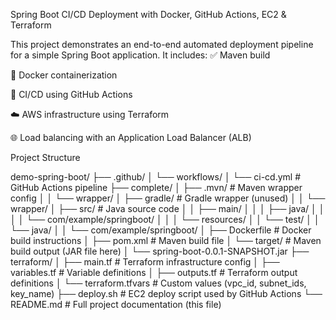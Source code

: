 Spring Boot CI/CD Deployment with Docker, GitHub Actions, EC2 & Terraform

This project demonstrates an end-to-end automated deployment pipeline for a simple Spring Boot application. It includes:
✅ Maven build

🐳 Docker containerization

🔁 CI/CD using GitHub Actions

☁️ AWS infrastructure using Terraform

🌐 Load balancing with an Application Load Balancer (ALB)

Project Structure

demo-spring-boot/
├── .github/
│   └── workflows/
│       └── ci-cd.yml                  # GitHub Actions pipeline
├── complete/
│   ├── .mvn/                          # Maven wrapper config
│   │   └── wrapper/
│   ├── gradle/                        # Gradle wrapper (unused)
│   │   └── wrapper/
│   ├── src/                           # Java source code
│   │   ├── main/
│   │   │   ├── java/
│   │   │   │   └── com/example/springboot/
│   │   │   └── resources/
│   │   └── test/
│   │       └── java/
│   │           └── com/example/springboot/
│   ├── Dockerfile                     # Docker build instructions
│   ├── pom.xml                        # Maven build file
│   └── target/                        # Maven build output (JAR file here)
│       └── spring-boot-0.0.1-SNAPSHOT.jar
├── terraform/
│   ├── main.tf                        # Terraform infrastructure config
│   ├── variables.tf                   # Variable definitions
│   ├── outputs.tf                     # Terraform output definitions
│   └── terraform.tfvars               # Custom values (vpc_id, subnet_ids, key_name)
├── deploy.sh                          # EC2 deploy script used by GitHub Actions
└── README.md                          # Full project documentation (this file)
